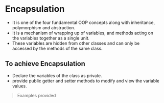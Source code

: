 # Encapsulation

* It is one of the four fundamental OOP concepts along with inheritance, polymorphism and abstraction.
* It is a mechanism of wrapping up of variables, and methods acting on the variables together as a single unit.
* These variables are hidden from other classes and can only be accessed by the methods of the same class.

## To achieve Encapsulation
* Declare the variables of the class as private.
* provide public getter and setter methods to modify and view the variable values.

> Examples provided